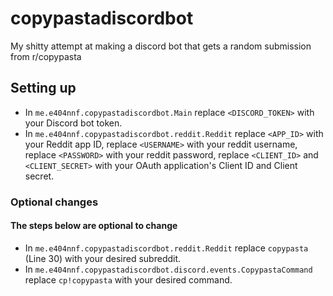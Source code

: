 # copypastadiscordbot
My shitty attempt at making a discord bot that gets a random submission from r/copypasta

## Setting up
-  In `me.e404nnf.copypastadiscordbot.Main` replace `<DISCORD_TOKEN>` with your Discord bot token.
-  In `me.e404nnf.copypastadiscordbot.reddit.Reddit` replace `<APP_ID>` with your Reddit app ID, replace `<USERNAME>` with your reddit username, replace `<PASSWORD>` with your reddit password, replace `<CLIENT_ID>` and `<CLIENT_SECRET>` with your OAuth application's Client ID and Client secret.
### Optional changes
#### The steps below are optional to change
-  In `me.e404nnf.copypastadiscordbot.reddit.Reddit` replace `copypasta` (Line 30) with your desired subreddit.
-  In `me.e404nnf.copypastadiscordbot.discord.events.CopypastaCommand` replace `cp!copypasta` with your desired command.
